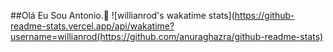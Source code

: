 ##Olá Eu Sou Antonio.👴
![willianrod's wakatime stats](https://github-readme-stats.vercel.app/api/wakatime?username=willianrod(https://github.com/anuraghazra/github-readme-stats)
